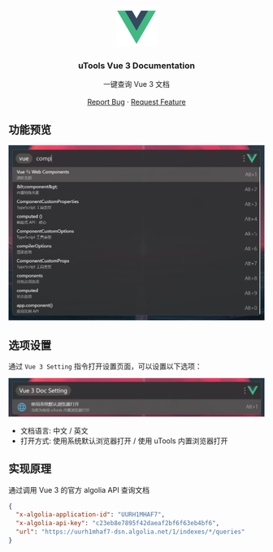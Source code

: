 <div align="center">
  <a href="https://github.com/Jkker/utools-vue-3-docs">
    <img src="https://github.com/Jkker/utools-vue-3-docs/raw/main/src/vue-3.png" alt="Logo" width="80" height="80">
  </a>
  <h3 align="center">uTools Vue 3 Documentation</h3>
  <p align="center">
    一键查询 Vue 3 文档
    <br />
    <br />
    <a href="https://github.com/Jkker/utools-vue-3-docs/issues">Report Bug</a>
    ·
    <a href="https://github.com/Jkker/utools-vue-3-docs/issues">Request Feature</a>
  </p>
</div>

## 功能预览
![Preview](https://raw.githubusercontent.com/Jkker/utools-vue-3-docs/main/docs/utools-vue-3-docs.webp)


## 选项设置

通过 `Vue 3 Setting` 指令打开设置页面，可以设置以下选项：

![Setting](https://raw.githubusercontent.com/Jkker/utools-vue-3-docs/main/docs/utools-vue-3-docs-settings.webp)

- 文档语言: 中文 / 英文
- 打开方式: 使用系统默认浏览器打开 / 使用 uTools 内置浏览器打开


## 实现原理

通过调用 Vue 3 的官方 algolia API 查询文档

```json
{
  "x-algolia-application-id": "UURH1MHAF7",
  "x-algolia-api-key": "c23eb8e7895f42daeaf2bf6f63eb4bf6",
  "url": "https://uurh1mhaf7-dsn.algolia.net/1/indexes/*/queries"
}
```


